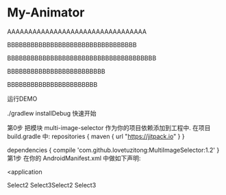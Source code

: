 # My-Animator


AAAAAAAAAAAAAAAAAAAAAAAAAAAAAAAAA



BBBBBBBBBBBBBBBBBBBBBBBBBBBBBBBBB




BBBBBBBBBBBBBBBBBBBBBBBBBBBBBBBBBBBBBB











BBBBBBBBBBBBBBBBBBBBBBBBB


BBBBBBBBBBBBBBBBBBBBBBB

运行DEMO

./gradlew installDebug
快速开始

第0步 把模块 multi-image-selector 作为你的项目依赖添加到工程中. 在项目build.gradle 中:
repositories {
    maven { url "https://jitpack.io" }
}

dependencies {
    compile 'com.github.lovetuzitong:MultiImageSelector:1.2'
}
第1步 在你的 AndroidManifest.xml 中做如下声明:
<uses-permission android:name="android.permission.READ_EXTERNAL_STORAGE" />
<uses-permission android:name="android.permission.WRITE_EXTERNAL_STORAGE" />

<application

Select2 Select3Select2 Select3



